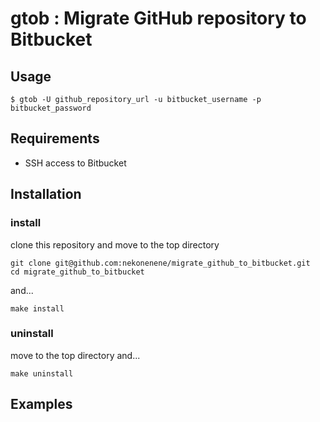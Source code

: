 # gtob : Migrate GitHub repository to Bitbucket

## Usage

```
$ gtob -U github_repository_url -u bitbucket_username -p bitbucket_password
```


## Requirements

* SSH access to Bitbucket


## Installation

### install

clone this repository and move to the top directory

```
git clone git@github.com:nekonenene/migrate_github_to_bitbucket.git
cd migrate_github_to_bitbucket
```

and...

```
make install
```

### uninstall

move to the top directory and...

```
make uninstall
```


## Examples
